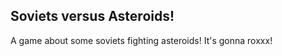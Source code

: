 Soviets versus Asteroids!
-------------------------

A game about some soviets fighting asteroids! It's gonna roxxx!
